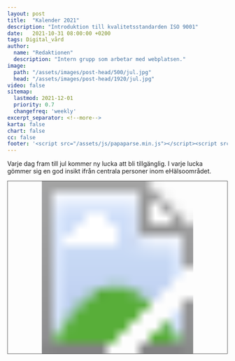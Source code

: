 ```yaml
---
layout: post
title:  "Kalender 2021"
description: "Introduktion till kvalitetsstandarden ISO 9001"
date:   2021-10-31 08:00:00 +0200
tags: Digital_vård
author:
  name: "Redaktionen"
  description: "Intern grupp som arbetar med webplatsen."
image:
  path: "/assets/images/post-head/500/jul.jpg"
  head: "/assets/images/post-head/1920/jul.jpg"
video: false
sitemap:
  lastmod: 2021-12-01
  priority: 0.7
  changefreq: 'weekly'
excerpt_separator: <!--more-->
karta: false
chart: false
cc: false
footer: '<script src="/assets/js/papaparse.min.js"></script><script src="/assets/js/julkalender.js"></script>'
---
```


Varje dag fram till jul kommer ny lucka att bli tillgänglig. I varje lucka gömmer sig en god insikt ifrån centrala personer inom eHälsoområdet.

<!--more-->

<style>
    #julKalender {
        width: 100%;
    }
    .jul-kalender path {
        fill: rgba(0,0,0,0.5);
    }
    .jul-kalender {
        display: none;
    }
    .jul-kalender.active {
        display: inline-block;
        cursor: pointer;
    }
    .jul-kalender.active path {
        fill: rgba(0,0,0,1.0);
    }
    .jul-kalender.active:hover g {
        fill: rgba(255,255,255,0.8);
    }
    #kalender-message {
        font-size: 1.2rem;
        font-style: italic;
        font-weight: bold;
    }
    .modal {
        display: none;
        position: fixed;
        z-index: 1;
        left: 0;
        top: 0;
        width: 100%;
        height: 100%;
        overflow: auto;
        background-color: rgb(0,0,0);
        background-color: rgba(0,0,0,0.4);
    }
    .modal-content {
        background-color: #fefefe;
        margin: 15% auto;
        padding: 20px;
        border: 1px solid #888;
        width: 80%;
        max-width: 800px;
    }
    .close {
        color: #aaa;
        float: right;
        font-size: 28px;
        font-weight: bold;
        margin-top: -20px;
    }
    .close:hover, .close:focus {
        color: black;
        text-decoration: none;
        cursor: pointer;
    }
</style>
<svg xmlns="http://www.w3.org/2000/svg" xmlns:xlink="http://www.w3.org/1999/xlink" width="800" height="628" viewBox="0 0 800 628" id="julKalender">
    <defs>
        <pattern id="kalender-a" preserveAspectRatio="xMidYMid slice" width="100%" height="100%" viewBox="0 0 800 533">
            <image width="800" height="533" xlink:href="/assets/images/post-assets/julkalender.jpg"/>
        </pattern>
    </defs>
    <g transform="translate(-103 -185)">
        <g transform="translate(103 185)" stroke="#000" stroke-width="1" fill="url(#kalender-a)">
            <rect width="800" height="628" stroke="none"/>
            <rect x="0.5" y="0.5" width="799" height="627" fill="none"/>
        </g>
        <g class="jul-kalender" id="julKalenderA">
            <g transform="translate(265 502)" fill="rgba(255,255,255,0.51)" stroke="#000" stroke-width="1"><rect width="112" height="108" stroke="none"/><rect x="0.5" y="0.5" width="111" height="107" fill="none"/></g>
            <path d="M29.8,0H22.773V-44.8a36.34,36.34,0,0,1-6.66,4.844,47.212,47.212,0,0,1-7.4,3.633v-6.8a42.463,42.463,0,0,0,10.313-6.719,26.428,26.428,0,0,0,6.25-7.656H29.8Z" transform="translate(301.289 584.5)"/>
        </g>
        <g class="jul-kalender" id="julKalenderB">
            <g transform="translate(767 228)" fill="rgba(255,255,255,0.51)" stroke="#000" stroke-width="1">
                <rect width="112" height="108" stroke="none"/>
                <rect x="0.5" y="0.5" width="111" height="107" fill="none"/>
            </g>
            <path d="M40.273-6.758V0H2.422a12.438,12.438,0,0,1,.82-4.883A25.831,25.831,0,0,1,7.871-12.5a72.521,72.521,0,0,1,9.2-8.672Q26.406-28.828,29.688-33.3t3.281-8.457a9.4,9.4,0,0,0-2.988-7.051,10.779,10.779,0,0,0-7.793-2.871,10.981,10.981,0,0,0-8.125,3.047q-3.047,3.047-3.086,8.438L3.75-40.937q.742-8.086,5.586-12.324T22.344-57.5q8.242,0,13.047,4.57A15,15,0,0,1,40.2-41.6a17.181,17.181,0,0,1-1.406,6.758,26.226,26.226,0,0,1-4.668,6.992,113.72,113.72,0,0,1-10.84,10.078q-6.328,5.313-8.125,7.207a23.12,23.12,0,0,0-2.969,3.809Z" transform="translate(801.584 310.5)"/>
        </g>
        <g class="jul-kalender" id="julKalenderC">
            <g transform="translate(9 -12)">
                <g transform="translate(492 394)" fill="rgba(255,255,255,0.51)" stroke="#000" stroke-width="1">
                    <rect width="112" height="108" stroke="none"/>
                    <rect x="0.5" y="0.5" width="111" height="107" fill="none"/>
                </g>
                <path d="M3.359-15.117l7.031-.937q1.211,5.977,4.121,8.613A10.18,10.18,0,0,0,21.6-4.8,11.36,11.36,0,0,0,29.98-8.242,11.6,11.6,0,0,0,33.4-16.758a10.787,10.787,0,0,0-3.164-7.988,10.937,10.937,0,0,0-8.047-3.145,20.187,20.187,0,0,0-4.961.781l.781-6.172a10.748,10.748,0,0,0,1.133.078,14.479,14.479,0,0,0,8.086-2.344q3.594-2.344,3.594-7.227A8.549,8.549,0,0,0,28.2-49.18a9.3,9.3,0,0,0-6.758-2.539,9.576,9.576,0,0,0-6.836,2.578q-2.734,2.578-3.516,7.734l-7.031-1.25A18.072,18.072,0,0,1,9.922-53.613,16.938,16.938,0,0,1,21.289-57.5a18.726,18.726,0,0,1,8.633,2.012A14.551,14.551,0,0,1,35.957-50a14.1,14.1,0,0,1,2.09,7.383,12.088,12.088,0,0,1-1.992,6.758,13.6,13.6,0,0,1-5.9,4.844,13.29,13.29,0,0,1,7.891,4.863,14.8,14.8,0,0,1,2.813,9.238A16.9,16.9,0,0,1,35.391-4.2,19.234,19.234,0,0,1,21.563,1.016,17.989,17.989,0,0,1,9.043-3.477,17.37,17.37,0,0,1,3.359-15.117Z" transform="translate(525.641 476.5)"/>
            </g>
        </g>
        <g class="jul-kalender" id="julKalenderD">
            <g transform="translate(387 669)" fill="rgba(255,255,255,0.51)" stroke="#000" stroke-width="1">
                <rect width="112" height="108" stroke="none"/>
                <rect x="0.5" y="0.5" width="111" height="107" fill="none"/>
            </g>
            <path d="M25.859,0V-13.711H1.016v-6.445L27.148-57.266h5.742v37.109h7.734v6.445H32.891V0Zm0-20.156v-25.82L7.93-20.156Z" transform="translate(421.984 751.266)"/>
        </g>
        <g class="jul-kalender" id="julKalenderE">
            <g transform="translate(117 448)" fill="rgba(255,255,255,0.51)" stroke="#000" stroke-width="1">
                <rect width="112" height="108" stroke="none"/>
                <rect x="0.5" y="0.5" width="111" height="107" fill="none"/>
            </g>
            <path d="M3.32-15l7.383-.625q.82,5.391,3.809,8.105A10.341,10.341,0,0,0,21.719-4.8a11.224,11.224,0,0,0,8.594-3.828q3.516-3.828,3.516-10.156,0-6.016-3.379-9.492A11.783,11.783,0,0,0,21.6-31.758a12.26,12.26,0,0,0-6.133,1.543,11.908,11.908,0,0,0-4.3,4l-6.6-.859,5.547-29.414H38.594v6.719H15.742L12.656-34.375a18.636,18.636,0,0,1,10.82-3.594,17.141,17.141,0,0,1,12.656,5.2,18.158,18.158,0,0,1,5.156,13.359A20.854,20.854,0,0,1,36.758-5.977Q31.25.977,21.719.977,13.906.977,8.965-3.4A17.073,17.073,0,0,1,3.32-15Z" transform="translate(150.68 529.484)"/>
        </g>
        <g class="jul-kalender" id="julKalenderF">
            <g transform="translate(406 516)" fill="rgba(255,255,255,0.51)" stroke="#000" stroke-width="1">
                <rect width="112" height="108" stroke="none"/>
                <rect x="0.5" y="0.5" width="111" height="107" fill="none"/>
            </g>
            <path d="M39.8-43.242l-6.992.547a13.24,13.24,0,0,0-2.656-6.016,9.305,9.305,0,0,0-7.031-3.008,9.662,9.662,0,0,0-5.9,1.875,16.023,16.023,0,0,0-5.234,7.07Q10.078-38.125,10-29.531a16.293,16.293,0,0,1,6.211-5.742,16.7,16.7,0,0,1,7.7-1.875,15.942,15.942,0,0,1,11.973,5.176Q40.82-26.8,40.82-18.594A22.015,22.015,0,0,1,38.5-8.574a16.935,16.935,0,0,1-6.387,7.09A17.439,17.439,0,0,1,22.891.977,18.014,18.014,0,0,1,8.555-5.488Q3.008-11.953,3.008-26.8q0-16.6,6.133-24.141Q14.492-57.5,23.555-57.5a16.171,16.171,0,0,1,11.074,3.789A16.086,16.086,0,0,1,39.8-43.242ZM11.094-18.555A16.31,16.31,0,0,0,12.637-11.6a11.5,11.5,0,0,0,4.316,5.059A10.794,10.794,0,0,0,22.773-4.8,9.92,9.92,0,0,0,30.43-8.4q3.2-3.594,3.2-9.766,0-5.938-3.164-9.355A10.4,10.4,0,0,0,22.5-30.937a10.847,10.847,0,0,0-8.086,3.418A12.32,12.32,0,0,0,11.094-18.555Z" transform="translate(439.992 598.5)"/>
        </g>
        <g class="jul-kalender" id="julKalenderG">
            <g transform="translate(784 486)" fill="rgba(255,255,255,0.51)" stroke="#000" stroke-width="1">
                <rect width="112" height="108" stroke="none"/>
                <rect x="0.5" y="0.5" width="111" height="107" fill="none"/>
            </g>
            <path d="M3.789-49.766v-6.758h37.07v5.469A78.118,78.118,0,0,0,30.02-35.586a94.211,94.211,0,0,0-8.3,19.844A73.756,73.756,0,0,0,19.023,0H11.8a70.175,70.175,0,0,1,2.656-16.328,85.737,85.737,0,0,1,7.285-18.457,79.119,79.119,0,0,1,10.1-14.98Z" transform="translate(817.211 568.523)"/>
        </g>
        <g class="jul-kalender" id="julKalenderH">
            <g transform="translate(454 218)" fill="rgba(255,255,255,0.51)" stroke="#000" stroke-width="1">
                <rect width="112" height="108" stroke="none"/>
                <rect x="0.5" y="0.5" width="111" height="107" fill="none"/>
            </g>
            <path d="M14.141-31.055a13.235,13.235,0,0,1-6.484-4.57,11.953,11.953,0,0,1-2.109-7.109,13.9,13.9,0,0,1,4.492-10.508Q14.531-57.5,21.992-57.5q7.5,0,12.07,4.355a14.1,14.1,0,0,1,4.57,10.605,11.682,11.682,0,0,1-2.09,6.934A13.179,13.179,0,0,1,30.2-31.055a15.4,15.4,0,0,1,8.027,5.547,15.235,15.235,0,0,1,2.754,9.141,16.451,16.451,0,0,1-5.2,12.344q-5.2,5-13.672,5T8.438-4.043a16.7,16.7,0,0,1-5.2-12.52,15.133,15.133,0,0,1,2.832-9.355A14.182,14.182,0,0,1,14.141-31.055ZM12.734-42.969a8.916,8.916,0,0,0,2.617,6.641,9.271,9.271,0,0,0,6.8,2.578,9.091,9.091,0,0,0,6.66-2.559,8.461,8.461,0,0,0,2.6-6.27,8.771,8.771,0,0,0-2.676-6.5,9.11,9.11,0,0,0-6.66-2.637,9.2,9.2,0,0,0-6.68,2.578A8.3,8.3,0,0,0,12.734-42.969ZM10.469-16.523a12.721,12.721,0,0,0,1.426,5.82,10.061,10.061,0,0,0,4.238,4.355A12.39,12.39,0,0,0,22.188-4.8a11.347,11.347,0,0,0,8.32-3.242,11.1,11.1,0,0,0,3.281-8.242,11.279,11.279,0,0,0-3.379-8.4,11.58,11.58,0,0,0-8.457-3.32,11.113,11.113,0,0,0-8.223,3.281A11.165,11.165,0,0,0,10.469-16.523Z" transform="translate(488 300)"/>
        </g>
        <g class="jul-kalender" id="julKalenderI">
            <g transform="translate(629 207)" fill="rgba(255,255,255,0.51)" stroke="#000" stroke-width="1">
                <rect width="112" height="108" stroke="none"/>
                <rect x="0.5" y="0.5" width="111" height="107" fill="none"/>
            </g>
            <path d="M4.375-13.242l6.758-.625q.859,4.766,3.281,6.914A9.011,9.011,0,0,0,20.625-4.8a10.723,10.723,0,0,0,5.684-1.484,12.136,12.136,0,0,0,4-3.965,23.3,23.3,0,0,0,2.617-6.7,35.3,35.3,0,0,0,1.055-8.594q0-.469-.039-1.406A16.105,16.105,0,0,1,28.184-21.5a15.659,15.659,0,0,1-7.91,2.09A16,16,0,0,1,8.242-24.57Q3.32-29.727,3.32-38.164q0-8.711,5.137-14.023A17.161,17.161,0,0,1,21.328-57.5a18.36,18.36,0,0,1,10.215,3.008,18.791,18.791,0,0,1,7.031,8.574q2.4,5.566,2.4,16.113,0,10.977-2.383,17.48a20.474,20.474,0,0,1-7.09,9.9A18.352,18.352,0,0,1,20.469.977,16.048,16.048,0,0,1,9.492-2.754Q5.234-6.484,4.375-13.242ZM33.164-38.516q0-6.055-3.223-9.609a10.1,10.1,0,0,0-7.754-3.555,10.7,10.7,0,0,0-8.164,3.828,14.188,14.188,0,0,0-3.477,9.922,12.257,12.257,0,0,0,3.3,8.887,10.874,10.874,0,0,0,8.145,3.418,10.425,10.425,0,0,0,8.027-3.418Q33.164-32.461,33.164-38.516Z" transform="translate(663 289)"/>
        </g>
        <g class="jul-kalender" id="julKalenderJ">
            <g transform="translate(514 669)" fill="rgba(255,255,255,0.51)" stroke="#000" stroke-width="1">
                <rect width="112" height="108" stroke="none"/>
                <rect x="0.5" y="0.5" width="111" height="107" fill="none"/>
            </g>
            <path d="M29.8,0H22.773V-44.8a36.34,36.34,0,0,1-6.66,4.844,47.212,47.212,0,0,1-7.4,3.633v-6.8a42.463,42.463,0,0,0,10.313-6.719,26.428,26.428,0,0,0,6.25-7.656H29.8ZM47.813-28.242q0-10.156,2.09-16.348a20.334,20.334,0,0,1,6.211-9.551A15.878,15.878,0,0,1,66.484-57.5a16.92,16.92,0,0,1,8.086,1.855,15.457,15.457,0,0,1,5.742,5.352,28.71,28.71,0,0,1,3.555,8.516,56.578,56.578,0,0,1,1.289,13.535q0,10.078-2.07,16.27A20.34,20.34,0,0,1,76.895-2.4,15.878,15.878,0,0,1,66.484.977Q58.2.977,53.477-4.961,47.812-12.109,47.813-28.242Zm7.227,0q0,14.1,3.3,18.77T66.484-4.8q4.844,0,8.145-4.687t3.3-18.75q0-14.141-3.3-18.789T66.406-51.68a9.01,9.01,0,0,0-7.734,4.1Q55.039-42.344,55.039-28.242Z" transform="translate(522.289 751.5)"/>
        </g>
        <g class="jul-kalender" id="julKalenderK">
            <g transform="translate(117 568)" fill="rgba(255,255,255,0.51)" stroke="#000" stroke-width="1">
                <rect width="112" height="108" stroke="none"/>
                <rect x="0.5" y="0.5" width="111" height="107" fill="none"/>
            </g>
            <path d="M29.8,0H22.773V-44.8a36.34,36.34,0,0,1-6.66,4.844,47.212,47.212,0,0,1-7.4,3.633v-6.8a42.463,42.463,0,0,0,10.313-6.719,26.428,26.428,0,0,0,6.25-7.656H29.8ZM68.359,0H61.328V-44.8a36.34,36.34,0,0,1-6.66,4.844,47.211,47.211,0,0,1-7.4,3.633v-6.8a42.463,42.463,0,0,0,10.313-6.719,26.428,26.428,0,0,0,6.25-7.656h4.531Z" transform="translate(134.289 650.5)"/>
        </g>
        <g class="jul-kalender" id="julKalenderL">
            <g transform="translate(187 199)" fill="rgba(255,255,255,0.51)" stroke="#000" stroke-width="1">
                <rect width="112" height="108" stroke="none"/>
                <rect x="0.5" y="0.5" width="111" height="107" fill="none"/>
            </g>
            <path d="M29.8,0H22.773V-44.8a36.34,36.34,0,0,1-6.66,4.844,47.212,47.212,0,0,1-7.4,3.633v-6.8a42.463,42.463,0,0,0,10.313-6.719,26.428,26.428,0,0,0,6.25-7.656H29.8ZM84.766-6.758V0H46.914a12.438,12.438,0,0,1,.82-4.883A25.831,25.831,0,0,1,52.363-12.5a72.521,72.521,0,0,1,9.2-8.672Q70.9-28.828,74.18-33.3t3.281-8.457a9.4,9.4,0,0,0-2.988-7.051A10.779,10.779,0,0,0,66.68-51.68a10.981,10.981,0,0,0-8.125,3.047q-3.047,3.047-3.086,8.438l-7.227-.742q.742-8.086,5.586-12.324T66.836-57.5q8.242,0,13.047,4.57a15,15,0,0,1,4.8,11.328,17.181,17.181,0,0,1-1.406,6.758,26.226,26.226,0,0,1-4.668,6.992,113.719,113.719,0,0,1-10.84,10.078q-6.328,5.313-8.125,7.207A23.12,23.12,0,0,0,56.68-6.758Z" transform="translate(199 281)"/>
        </g>
        <g class="jul-kalender" id="julKalenderM">
            <g transform="translate(662 502)" fill="rgba(255,255,255,0.51)" stroke="#000" stroke-width="1">
                <rect width="112" height="108" stroke="none"/>
                <rect x="0.5" y="0.5" width="111" height="107" fill="none"/>
            </g>
            <path d="M29.8,0H22.773V-44.8a36.34,36.34,0,0,1-6.66,4.844,47.212,47.212,0,0,1-7.4,3.633v-6.8a42.463,42.463,0,0,0,10.313-6.719,26.428,26.428,0,0,0,6.25-7.656H29.8ZM47.852-15.117l7.031-.937Q56.094-10.078,59-7.441A10.18,10.18,0,0,0,66.094-4.8a11.36,11.36,0,0,0,8.379-3.437,11.6,11.6,0,0,0,3.418-8.516,10.787,10.787,0,0,0-3.164-7.988,10.937,10.937,0,0,0-8.047-3.145,20.187,20.187,0,0,0-4.961.781l.781-6.172a10.748,10.748,0,0,0,1.133.078,14.479,14.479,0,0,0,8.086-2.344q3.594-2.344,3.594-7.227A8.549,8.549,0,0,0,72.7-49.18a9.3,9.3,0,0,0-6.758-2.539A9.576,9.576,0,0,0,59.1-49.141q-2.734,2.578-3.516,7.734l-7.031-1.25a18.072,18.072,0,0,1,5.859-10.957A16.938,16.938,0,0,1,65.781-57.5a18.726,18.726,0,0,1,8.633,2.012A14.551,14.551,0,0,1,80.449-50a14.1,14.1,0,0,1,2.09,7.383,12.088,12.088,0,0,1-1.992,6.758,13.6,13.6,0,0,1-5.9,4.844,13.29,13.29,0,0,1,7.891,4.863,14.8,14.8,0,0,1,2.813,9.238A16.9,16.9,0,0,1,79.883-4.2,19.234,19.234,0,0,1,66.055,1.016a17.989,17.989,0,0,1-12.52-4.492A17.37,17.37,0,0,1,47.852-15.117Z" transform="translate(670.289 584.5)"/>
        </g>
        <g class="jul-kalender" id="julKalenderN">
            <g transform="translate(380 361)" fill="rgba(255,255,255,0.51)" stroke="#000" stroke-width="1">
                <rect width="112" height="108" stroke="none"/>
                <rect x="0.5" y="0.5" width="111" height="107" fill="none"/>
            </g>
            <path d="M29.8,0H22.773V-44.8a36.34,36.34,0,0,1-6.66,4.844,47.212,47.212,0,0,1-7.4,3.633v-6.8a42.463,42.463,0,0,0,10.313-6.719,26.428,26.428,0,0,0,6.25-7.656H29.8ZM70.352,0V-13.711H45.508v-6.445L71.641-57.266h5.742v37.109h7.734v6.445H77.383V0Zm0-20.156v-25.82l-17.93,25.82Z" transform="translate(389.289 443.5)"/>
        </g>
        <g class="jul-kalender" id="julKalenderO">
            <g transform="translate(257 634)" fill="rgba(255,255,255,0.51)" stroke="#000" stroke-width="1">
                <rect width="112" height="108" stroke="none"/>
                <rect x="0.5" y="0.5" width="111" height="107" fill="none"/>
            </g>
            <path d="M29.8,0H22.773V-44.8a36.34,36.34,0,0,1-6.66,4.844,47.212,47.212,0,0,1-7.4,3.633v-6.8a42.463,42.463,0,0,0,10.313-6.719,26.428,26.428,0,0,0,6.25-7.656H29.8ZM47.813-15l7.383-.625Q56.016-10.234,59-7.52A10.341,10.341,0,0,0,66.211-4.8,11.224,11.224,0,0,0,74.8-8.633q3.516-3.828,3.516-10.156,0-6.016-3.379-9.492a11.783,11.783,0,0,0-8.848-3.477,12.26,12.26,0,0,0-6.133,1.543,11.908,11.908,0,0,0-4.3,4l-6.6-.859,5.547-29.414H83.086v6.719H60.234L57.148-34.375a18.636,18.636,0,0,1,10.82-3.594,17.141,17.141,0,0,1,12.656,5.2,18.158,18.158,0,0,1,5.156,13.359A20.854,20.854,0,0,1,81.25-5.977Q75.742.977,66.211.977,58.4.977,53.457-3.4A17.073,17.073,0,0,1,47.813-15Z" transform="translate(265.289 716.5)"/>
        </g>
        <g class="jul-kalender" id="julKalenderP">
            <g transform="translate(317 230)" fill="rgba(255,255,255,0.51)" stroke="#000" stroke-width="1">
                <rect width="112" height="108" stroke="none"/>
                <rect x="0.5" y="0.5" width="111" height="107" fill="none"/>
            </g>
            <path d="M29.8,0H22.773V-44.8a36.34,36.34,0,0,1-6.66,4.844,47.212,47.212,0,0,1-7.4,3.633v-6.8a42.463,42.463,0,0,0,10.313-6.719,26.428,26.428,0,0,0,6.25-7.656H29.8ZM84.3-43.242,77.3-42.7a13.24,13.24,0,0,0-2.656-6.016,9.305,9.305,0,0,0-7.031-3.008,9.662,9.662,0,0,0-5.9,1.875,16.023,16.023,0,0,0-5.234,7.07q-1.914,4.648-1.992,13.242A16.293,16.293,0,0,1,60.7-35.273a16.7,16.7,0,0,1,7.7-1.875,15.942,15.942,0,0,1,11.973,5.176q4.941,5.176,4.941,13.379a22.015,22.015,0,0,1-2.324,10.02A16.935,16.935,0,0,1,76.6-1.484,17.439,17.439,0,0,1,67.383.977,18.014,18.014,0,0,1,53.047-5.488Q47.5-11.953,47.5-26.8q0-16.6,6.133-24.141Q58.984-57.5,68.047-57.5a16.171,16.171,0,0,1,11.074,3.789A16.086,16.086,0,0,1,84.3-43.242ZM55.586-18.555A16.31,16.31,0,0,0,57.129-11.6a11.5,11.5,0,0,0,4.316,5.059A10.794,10.794,0,0,0,67.266-4.8,9.92,9.92,0,0,0,74.922-8.4q3.2-3.594,3.2-9.766,0-5.938-3.164-9.355a10.4,10.4,0,0,0-7.969-3.418,10.847,10.847,0,0,0-8.086,3.418A12.32,12.32,0,0,0,55.586-18.555Z" transform="translate(328 312)"/>
        </g>
        <g class="jul-kalender" id="julKalenderQ">
            <g transform="translate(634 362)" fill="rgba(255,255,255,0.51)" stroke="#000" stroke-width="1">
                <rect width="112" height="108" stroke="none"/>
                <rect x="0.5" y="0.5" width="111" height="107" fill="none"/>
            </g>
            <path d="M29.8,0H22.773V-44.8a36.34,36.34,0,0,1-6.66,4.844,47.212,47.212,0,0,1-7.4,3.633v-6.8a42.463,42.463,0,0,0,10.313-6.719,26.428,26.428,0,0,0,6.25-7.656H29.8ZM48.281-49.766v-6.758h37.07v5.469a78.118,78.118,0,0,0-10.84,15.469,94.211,94.211,0,0,0-8.3,19.844A73.756,73.756,0,0,0,63.516,0H56.289a70.175,70.175,0,0,1,2.656-16.328A85.737,85.737,0,0,1,66.23-34.785a79.119,79.119,0,0,1,10.1-14.98Z" transform="translate(642.289 444.5)"/>
        </g>
        <g class="jul-kalender" id="julKalenderR">
            <g transform="translate(648 680)" fill="rgba(255,255,255,0.51)" stroke="#000" stroke-width="1">
                <rect width="112" height="108" stroke="none"/>
                <rect x="0.5" y="0.5" width="111" height="107" fill="none"/>
            </g>
            <path d="M29.8,0H22.773V-44.8a36.34,36.34,0,0,1-6.66,4.844,47.212,47.212,0,0,1-7.4,3.633v-6.8a42.463,42.463,0,0,0,10.313-6.719,26.428,26.428,0,0,0,6.25-7.656H29.8ZM58.633-31.055a13.235,13.235,0,0,1-6.484-4.57,11.953,11.953,0,0,1-2.109-7.109,13.9,13.9,0,0,1,4.492-10.508Q59.023-57.5,66.484-57.5q7.5,0,12.07,4.355a14.1,14.1,0,0,1,4.57,10.605,11.682,11.682,0,0,1-2.09,6.934,13.179,13.179,0,0,1-6.348,4.551,15.4,15.4,0,0,1,8.027,5.547,15.235,15.235,0,0,1,2.754,9.141,16.452,16.452,0,0,1-5.2,12.344q-5.2,5-13.672,5T52.93-4.043a16.7,16.7,0,0,1-5.2-12.52,15.133,15.133,0,0,1,2.832-9.355A14.182,14.182,0,0,1,58.633-31.055ZM57.227-42.969a8.916,8.916,0,0,0,2.617,6.641,9.271,9.271,0,0,0,6.8,2.578,9.091,9.091,0,0,0,6.66-2.559,8.461,8.461,0,0,0,2.6-6.27,8.771,8.771,0,0,0-2.676-6.5,9.11,9.11,0,0,0-6.66-2.637,9.2,9.2,0,0,0-6.68,2.578A8.3,8.3,0,0,0,57.227-42.969ZM54.961-16.523a12.721,12.721,0,0,0,1.426,5.82,10.061,10.061,0,0,0,4.238,4.355A12.39,12.39,0,0,0,66.68-4.8,11.347,11.347,0,0,0,75-8.047a11.1,11.1,0,0,0,3.281-8.242,11.279,11.279,0,0,0-3.379-8.4,11.58,11.58,0,0,0-8.457-3.32,11.113,11.113,0,0,0-8.223,3.281A11.165,11.165,0,0,0,54.961-16.523Z" transform="translate(656.289 762.5)"/>
        </g>
        <g class="jul-kalender" id="julKalenderS">
            <g transform="translate(117 319)" fill="rgba(255,255,255,0.51)" stroke="#000" stroke-width="1">
                <rect width="112" height="108" stroke="none"/>
                <rect x="0.5" y="0.5" width="111" height="107" fill="none"/>
            </g>
            <path d="M29.8,0H22.773V-44.8a36.34,36.34,0,0,1-6.66,4.844,47.212,47.212,0,0,1-7.4,3.633v-6.8a42.463,42.463,0,0,0,10.313-6.719,26.428,26.428,0,0,0,6.25-7.656H29.8ZM48.867-13.242l6.758-.625q.859,4.766,3.281,6.914A9.011,9.011,0,0,0,65.117-4.8,10.723,10.723,0,0,0,70.8-6.289a12.136,12.136,0,0,0,4-3.965,23.3,23.3,0,0,0,2.617-6.7,35.3,35.3,0,0,0,1.055-8.594q0-.469-.039-1.406A16.105,16.105,0,0,1,72.676-21.5a15.659,15.659,0,0,1-7.91,2.09A16,16,0,0,1,52.734-24.57q-4.922-5.156-4.922-13.594,0-8.711,5.137-14.023A17.161,17.161,0,0,1,65.82-57.5a18.36,18.36,0,0,1,10.215,3.008,18.791,18.791,0,0,1,7.031,8.574q2.4,5.566,2.4,16.113,0,10.977-2.383,17.48A20.474,20.474,0,0,1,76-2.422,18.352,18.352,0,0,1,64.961.977a16.048,16.048,0,0,1-10.977-3.73Q49.727-6.484,48.867-13.242ZM77.656-38.516q0-6.055-3.223-9.609A10.1,10.1,0,0,0,66.68-51.68a10.7,10.7,0,0,0-8.164,3.828,14.188,14.188,0,0,0-3.477,9.922,12.257,12.257,0,0,0,3.3,8.887,10.874,10.874,0,0,0,8.145,3.418,10.425,10.425,0,0,0,8.027-3.418Q77.656-32.461,77.656-38.516Z" transform="translate(126.289 401.5)"/>
        </g>
        <g class="jul-kalender" id="julKalenderT">
            <g transform="translate(123 688)" fill="rgba(255,255,255,0.51)" stroke="#000" stroke-width="1">
                <rect width="112" height="108" stroke="none"/>
                <rect x="0.5" y="0.5" width="111" height="107" fill="none"/>
            </g>
            <path d="M40.273-6.758V0H2.422a12.438,12.438,0,0,1,.82-4.883A25.831,25.831,0,0,1,7.871-12.5a72.521,72.521,0,0,1,9.2-8.672Q26.406-28.828,29.688-33.3t3.281-8.457a9.4,9.4,0,0,0-2.988-7.051,10.779,10.779,0,0,0-7.793-2.871,10.981,10.981,0,0,0-8.125,3.047q-3.047,3.047-3.086,8.438L3.75-40.937q.742-8.086,5.586-12.324T22.344-57.5q8.242,0,13.047,4.57A15,15,0,0,1,40.2-41.6a17.181,17.181,0,0,1-1.406,6.758,26.226,26.226,0,0,1-4.668,6.992,113.72,113.72,0,0,1-10.84,10.078q-6.328,5.313-8.125,7.207a23.12,23.12,0,0,0-2.969,3.809Zm7.539-21.484q0-10.156,2.09-16.348a20.334,20.334,0,0,1,6.211-9.551A15.878,15.878,0,0,1,66.484-57.5a16.92,16.92,0,0,1,8.086,1.855,15.457,15.457,0,0,1,5.742,5.352,28.71,28.71,0,0,1,3.555,8.516,56.578,56.578,0,0,1,1.289,13.535q0,10.078-2.07,16.27A20.34,20.34,0,0,1,76.895-2.4,15.878,15.878,0,0,1,66.484.977Q58.2.977,53.477-4.961,47.812-12.109,47.813-28.242Zm7.227,0q0,14.1,3.3,18.77T66.484-4.8q4.844,0,8.145-4.687t3.3-18.75q0-14.141-3.3-18.789T66.406-51.68a9.01,9.01,0,0,0-7.734,4.1Q55.039-42.344,55.039-28.242Z" transform="translate(134.584 770.5)"/>
        </g>
        <g class="jul-kalender" id="julKalenderU">
            <g transform="translate(767 357)" fill="rgba(255,255,255,0.51)" stroke="#000" stroke-width="1">
                <rect width="112" height="108" stroke="none"/>
                <rect x="0.5" y="0.5" width="111" height="107" fill="none"/>
            </g>
            <path d="M40.273-6.758V0H2.422a12.438,12.438,0,0,1,.82-4.883A25.831,25.831,0,0,1,7.871-12.5a72.521,72.521,0,0,1,9.2-8.672Q26.406-28.828,29.688-33.3t3.281-8.457a9.4,9.4,0,0,0-2.988-7.051,10.779,10.779,0,0,0-7.793-2.871,10.981,10.981,0,0,0-8.125,3.047q-3.047,3.047-3.086,8.438L3.75-40.937q.742-8.086,5.586-12.324T22.344-57.5q8.242,0,13.047,4.57A15,15,0,0,1,40.2-41.6a17.181,17.181,0,0,1-1.406,6.758,26.226,26.226,0,0,1-4.668,6.992,113.72,113.72,0,0,1-10.84,10.078q-6.328,5.313-8.125,7.207a23.12,23.12,0,0,0-2.969,3.809ZM74.3,0H67.266V-44.8a36.34,36.34,0,0,1-6.66,4.844,47.211,47.211,0,0,1-7.4,3.633v-6.8a42.463,42.463,0,0,0,10.313-6.719,26.428,26.428,0,0,0,6.25-7.656H74.3Z" transform="translate(784.584 439.5)"/>
        </g>
        <g class="jul-kalender" id="julKalenderV">
            <g transform="translate(256 357)" fill="rgba(255,255,255,0.51)" stroke="#000" stroke-width="1">
                <rect width="112" height="108" stroke="none"/>
                <rect x="0.5" y="0.5" width="111" height="107" fill="none"/>
            </g>
            <path d="M40.273-6.758V0H2.422a12.438,12.438,0,0,1,.82-4.883A25.831,25.831,0,0,1,7.871-12.5a72.521,72.521,0,0,1,9.2-8.672Q26.406-28.828,29.688-33.3t3.281-8.457a9.4,9.4,0,0,0-2.988-7.051,10.779,10.779,0,0,0-7.793-2.871,10.981,10.981,0,0,0-8.125,3.047q-3.047,3.047-3.086,8.438L3.75-40.937q.742-8.086,5.586-12.324T22.344-57.5q8.242,0,13.047,4.57A15,15,0,0,1,40.2-41.6a17.181,17.181,0,0,1-1.406,6.758,26.226,26.226,0,0,1-4.668,6.992,113.72,113.72,0,0,1-10.84,10.078q-6.328,5.313-8.125,7.207a23.12,23.12,0,0,0-2.969,3.809Zm44.492,0V0H46.914a12.438,12.438,0,0,1,.82-4.883A25.831,25.831,0,0,1,52.363-12.5a72.521,72.521,0,0,1,9.2-8.672Q70.9-28.828,74.18-33.3t3.281-8.457a9.4,9.4,0,0,0-2.988-7.051A10.779,10.779,0,0,0,66.68-51.68a10.981,10.981,0,0,0-8.125,3.047q-3.047,3.047-3.086,8.438l-7.227-.742q.742-8.086,5.586-12.324T66.836-57.5q8.242,0,13.047,4.57a15,15,0,0,1,4.8,11.328,17.181,17.181,0,0,1-1.406,6.758,26.226,26.226,0,0,1-4.668,6.992,113.719,113.719,0,0,1-10.84,10.078q-6.328,5.313-8.125,7.207A23.12,23.12,0,0,0,56.68-6.758Z" transform="translate(268.584 439.5)"/>
        </g>
        <g class="jul-kalender" id="julKalenderX">
            <g transform="translate(778 626)" fill="rgba(255,255,255,0.51)" stroke="#000" stroke-width="1">
                <rect width="112" height="108" stroke="none"/>
                <rect x="0.5" y="0.5" width="111" height="107" fill="none"/>
            </g>
            <path d="M40.273-6.758V0H2.422a12.438,12.438,0,0,1,.82-4.883A25.831,25.831,0,0,1,7.871-12.5a72.521,72.521,0,0,1,9.2-8.672Q26.406-28.828,29.688-33.3t3.281-8.457a9.4,9.4,0,0,0-2.988-7.051,10.779,10.779,0,0,0-7.793-2.871,10.981,10.981,0,0,0-8.125,3.047q-3.047,3.047-3.086,8.438L3.75-40.937q.742-8.086,5.586-12.324T22.344-57.5q8.242,0,13.047,4.57A15,15,0,0,1,40.2-41.6a17.181,17.181,0,0,1-1.406,6.758,26.226,26.226,0,0,1-4.668,6.992,113.72,113.72,0,0,1-10.84,10.078q-6.328,5.313-8.125,7.207a23.12,23.12,0,0,0-2.969,3.809Zm7.578-8.359,7.031-.937Q56.094-10.078,59-7.441A10.18,10.18,0,0,0,66.094-4.8a11.36,11.36,0,0,0,8.379-3.437,11.6,11.6,0,0,0,3.418-8.516,10.787,10.787,0,0,0-3.164-7.988,10.937,10.937,0,0,0-8.047-3.145,20.187,20.187,0,0,0-4.961.781l.781-6.172a10.748,10.748,0,0,0,1.133.078,14.479,14.479,0,0,0,8.086-2.344q3.594-2.344,3.594-7.227A8.549,8.549,0,0,0,72.7-49.18a9.3,9.3,0,0,0-6.758-2.539A9.576,9.576,0,0,0,59.1-49.141q-2.734,2.578-3.516,7.734l-7.031-1.25a18.072,18.072,0,0,1,5.859-10.957A16.938,16.938,0,0,1,65.781-57.5a18.726,18.726,0,0,1,8.633,2.012A14.551,14.551,0,0,1,80.449-50a14.1,14.1,0,0,1,2.09,7.383,12.088,12.088,0,0,1-1.992,6.758,13.6,13.6,0,0,1-5.9,4.844,13.29,13.29,0,0,1,7.891,4.863,14.8,14.8,0,0,1,2.813,9.238A16.9,16.9,0,0,1,79.883-4.2,19.234,19.234,0,0,1,66.055,1.016a17.989,17.989,0,0,1-12.52-4.492A17.37,17.37,0,0,1,47.852-15.117Z" transform="translate(790.584 708.5)"/>
        </g>
        <g class="jul-kalender" id="julKalenderY">
            <g transform="translate(536 540)" fill="rgba(255,255,255,0.51)" stroke="#000" stroke-width="1">
                <rect width="112" height="108" stroke="none"/>
                <rect x="0.5" y="0.5" width="111" height="107" fill="none"/>
            </g>
            <path d="M40.273-6.758V0H2.422a12.438,12.438,0,0,1,.82-4.883A25.831,25.831,0,0,1,7.871-12.5a72.521,72.521,0,0,1,9.2-8.672Q26.406-28.828,29.688-33.3t3.281-8.457a9.4,9.4,0,0,0-2.988-7.051,10.779,10.779,0,0,0-7.793-2.871,10.981,10.981,0,0,0-8.125,3.047q-3.047,3.047-3.086,8.438L3.75-40.937q.742-8.086,5.586-12.324T22.344-57.5q8.242,0,13.047,4.57A15,15,0,0,1,40.2-41.6a17.181,17.181,0,0,1-1.406,6.758,26.226,26.226,0,0,1-4.668,6.992,113.72,113.72,0,0,1-10.84,10.078q-6.328,5.313-8.125,7.207a23.12,23.12,0,0,0-2.969,3.809ZM70.352,0V-13.711H45.508v-6.445L71.641-57.266h5.742v37.109h7.734v6.445H77.383V0Zm0-20.156v-25.82l-17.93,25.82Z" transform="translate(547.584 622.5)"/>
        </g>
    </g>
</svg>
<div id="myModal" class="modal">
  <div class="modal-content">
    <span class="close" onclick="stangModal();">&times;</span>
    <p id="kalender-datum">Datum text</p>
    <p id="kalender-message">Some text..</p>
    <p id="kalender-reference"><a href="#">Some link text..</a></p>
    <input type="button" value="Stäng" onclick="stangModal();" style="margin-left: 10px;">
  </div>
</div>
